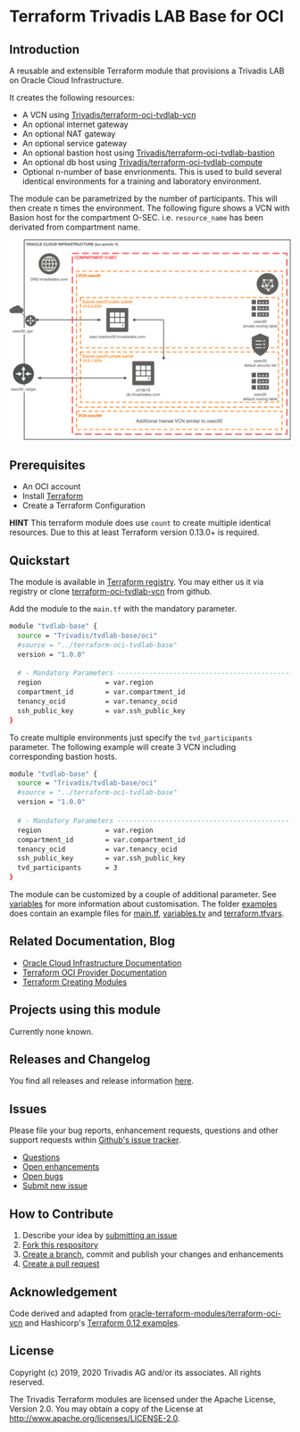 # Terraform Trivadis LAB Base for OCI

## Introduction

A reusable and extensible Terraform module that provisions a Trivadis LAB on Oracle Cloud Infrastructure.

It creates the following resources:

* A VCN using [Trivadis/terraform-oci-tvdlab-vcn](https://github.com/Trivadis/terraform-oci-tvdlab-vcn)
* An optional internet gateway
* An optional NAT gateway
* An optional service gateway
* An optional bastion host using [Trivadis/terraform-oci-tvdlab-bastion](https://github.com/Trivadis/terraform-oci-tvdlab-bastion)
* An optional db host using [Trivadis/terraform-oci-tvdlab-compute](https://github.com/Trivadis/terraform-oci-tvdlab-compute)
* Optional n-number of base envrionments. This is used to build several identical environments for a training and laboratory environment.

The module can be parametrized by the number of participants. This will then create n times the environment. The following figure shows a VCN with Basion host for the compartment O-SEC. i.e. `resource_name` has been derivated from compartment name.

![Base architecture overview](https://github.com/Trivadis/terraform-oci-tvdlab-base/raw/main/doc/images/architecture.png)

## Prerequisites

- An OCI account
- Install [Terraform](https://www.terraform.io/downloads.html)
- Create a Terraform Configuration

**HINT** This terraform module does use `count` to create multiple identical resources. Due to this at least Terraform version 0.13.0+ is required.

## Quickstart

The module is available in [Terraform registry](https://registry.terraform.io/modules/Trivadis/tvdlab-base/oci/latest). You may either us it via registry or clone [terraform-oci-tvdlab-vcn](https://github.com/Trivadis/terraform-oci-tvdlab-base) from github.

Add the module to the `main.tf` with the mandatory parameter. 

```bash
module "tvdlab-base" {
  source = "Trivadis/tvdlab-base/oci"
  #source = "../terraform-oci-tvdlab-base"
  version = "1.0.0"

  # - Mandatory Parameters --------------------------------------------------
  region                = var.region
  compartment_id        = var.compartment_id
  tenancy_ocid          = var.tenancy_ocid
  ssh_public_key        = var.ssh_public_key
}
```

To create multiple environments just specify the `tvd_participants` parameter. The following example will create 3 VCN including corresponding bastion hosts.

```bash
module "tvdlab-base" {
  source = "Trivadis/tvdlab-base/oci"
  #source = "../terraform-oci-tvdlab-base"
  version = "1.0.0"

  # - Mandatory Parameters --------------------------------------------------
  region                = var.region
  compartment_id        = var.compartment_id
  tenancy_ocid          = var.tenancy_ocid
  ssh_public_key        = var.ssh_public_key
  tvd_participants      = 3
}
```

The module can be customized by a couple of additional parameter. See [variables](./doc/variables.md) for more information about customisation. The folder [examples](examples) does contain an example files for [main.tf](examples/main.tf), [variables.tv](examples/variables.tf) and [terraform.tfvars](examples/terraform.tfvars.example).

## Related Documentation, Blog

- [Oracle Cloud Infrastructure Documentation](https://docs.cloud.oracle.com/iaas/Content/home.htm)
- [Terraform OCI Provider Documentation](https://www.terraform.io/docs/providers/oci/index.html)
- [Terraform Creating Modules](https://www.terraform.io/docs/modules/index.html)

## Projects using this module

Currently none known.

## Releases and Changelog

You find all releases and release information [here](https://github.com/Trivadis/terraform-oci-tvdlab-base/releases).

## Issues
Please file your bug reports, enhancement requests, questions and other support requests within [Github's issue tracker](https://help.github.com/articles/about-issues/).

* [Questions](https://github.com/Trivadis/terraform-oci-tvdlab-base/issues?q=is%3Aissue+label%3Aquestion)
* [Open enhancements](https://github.com/Trivadis/terraform-oci-tvdlab-base/issues?q=is%3Aopen+is%3Aissue+label%3Aenhancement)
* [Open bugs](https://github.com/Trivadis/terraform-oci-tvdlab-base/issues?q=is%3Aopen+is%3Aissue+label%3Abug)
* [Submit new issue](https://github.com/Trivadis/terraform-oci-tvdlab-base/issues/new)

## How to Contribute

1. Describe your idea by [submitting an issue](https://github.com/Trivadis/terraform-oci-tvdlab-base/issues/new)
2. [Fork this respository](https://github.com/Trivadis/terraform-oci-tvdlab-base/fork)
3. [Create a branch](https://help.github.com/articles/creating-and-deleting-branches-within-your-repository/), commit and publish your changes and enhancements
4. [Create a pull request](https://help.github.com/articles/creating-a-pull-request/)

## Acknowledgement

Code derived and adapted from [oracle-terraform-modules/terraform-oci-vcn](https://github.com/oracle-terraform-modules/terraform-oci-vcn) and Hashicorp's [Terraform 0.12 examples](https://github.com/terraform-providers/terraform-provider-oci/tree/master/examples).

## License

Copyright (c) 2019, 2020 Trivadis AG and/or its associates. All rights reserved.

The Trivadis Terraform modules are licensed under the Apache License, Version 2.0. You may obtain a copy of the License at http://www.apache.org/licenses/LICENSE-2.0.
